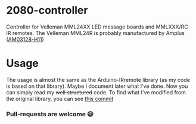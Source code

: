 # 2080-controller
Controller for Velleman MML24XX LED message boards and MMLXXX/RC IR remotes. The Velleman MML24R is probably manufactured by Amplus ([AM03128-H11](http://www.amplus.com.hk/LED_%20AM03128-H13.htm))

# Usage
The usage is almost the same as the Arduino-IRremote library (as my code is based on that library). Maybe I document later what I've done. Now you can simply read my <s>well structured</s> code. To find what I've modified from the original library, you can see [this commit](https://github.com/crushedice2000/2080-controller/commit/6ade2232c3832eba8bb211379027a647f3132cfd)

### Pull-requests are welcome :smile:
